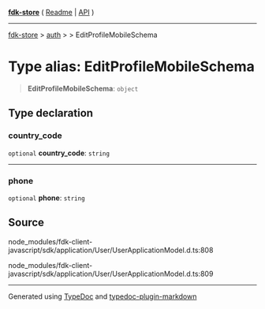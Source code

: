 [**fdk-store**](../../../README.md) ( [Readme](../../../README.md) \| [API](../../../API.md) )

---

[fdk-store](../../../API.md) > [auth](../../README.md) > [<internal>](../README.md) > EditProfileMobileSchema

# Type alias: EditProfileMobileSchema

> **EditProfileMobileSchema**: `object`

## Type declaration

### country_code

`optional` **country_code**: `string`

---

### phone

`optional` **phone**: `string`

## Source

node_modules/fdk-client-javascript/sdk/application/User/UserApplicationModel.d.ts:808

node_modules/fdk-client-javascript/sdk/application/User/UserApplicationModel.d.ts:809

---

Generated using [TypeDoc](https://typedoc.org/) and [typedoc-plugin-markdown](https://www.npmjs.com/package/typedoc-plugin-markdown)
